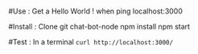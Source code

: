 #
#Use : 
Get a Hello World ! when ping localhost:3000

#Install : 
Clone git chat-bot-node
npm install
npm start

#Test : 
In a terminal `curl http://localhost:3000/`
